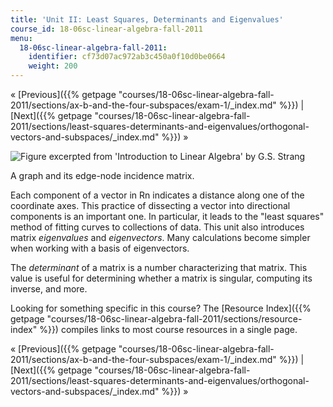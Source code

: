 ```yaml
---
title: 'Unit II: Least Squares, Determinants and Eigenvalues'
course_id: 18-06sc-linear-algebra-fall-2011
menu:
  18-06sc-linear-algebra-fall-2011:
    identifier: cf73d07ac972ab3c450a0f10d0be0664
    weight: 200
---
```

« [Previous]({{% getpage "courses/18-06sc-linear-algebra-fall-2011/sections/ax-b-and-the-four-subspaces/exam-1/_index.md" %}}) | [Next]({{% getpage "courses/18-06sc-linear-algebra-fall-2011/sections/least-squares-determinants-and-eigenvalues/orthogonal-vectors-and-subspaces/_index.md" %}}) »

![Figure excerpted from 'Introduction to Linear Algebra' by G.S. Strang](https://open-learning-course-data-ci.s3.amazonaws.com/18-06sc-linear-algebra-fall-2011/8f4d1bf6fe6c33b93070e3efc4cbb7df_Unit_2_WIDE.jpg)

A graph and its edge-node incidence matrix.

Each component of a vector in Rn indicates a distance along one of the coordinate axes. This practice of dissecting a vector into directional components is an important one. In particular, it leads to the "least squares" method of fitting curves to collections of data. This unit also introduces matrix _eigenvalues_ and _eigenvectors_. Many calculations become simpler when working with a basis of eigenvectors.

The _determinant_ of a matrix is a number characterizing that matrix. This value is useful for determining whether a matrix is singular, computing its inverse, and more.

Looking for something specific in this course? The [Resource Index]({{% getpage "courses/18-06sc-linear-algebra-fall-2011/sections/resource-index" %}}) compiles links to most course resources in a single page.

« [Previous]({{% getpage "courses/18-06sc-linear-algebra-fall-2011/sections/ax-b-and-the-four-subspaces/exam-1/_index.md" %}}) | [Next]({{% getpage "courses/18-06sc-linear-algebra-fall-2011/sections/least-squares-determinants-and-eigenvalues/orthogonal-vectors-and-subspaces/_index.md" %}}) »
